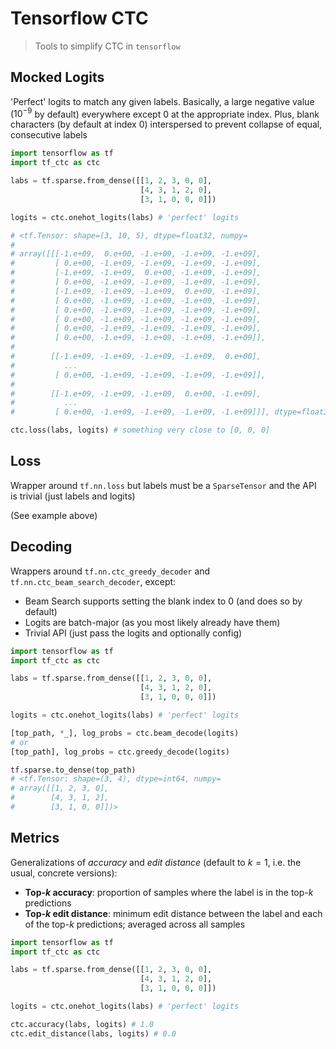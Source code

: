 # Tensorflow CTC

> Tools to simplify CTC in `tensorflow`

## Mocked Logits

'Perfect' logits to match any given labels. Basically, a large negative value ($10^{-9}$ by default) everywhere except $0$ at the appropriate index. Plus, blank characters (by default at index 0) interspersed to prevent collapse of equal, consecutive labels

```python
import tensorflow as tf
import tf_ctc as ctc

labs = tf.sparse.from_dense([[1, 2, 3, 0, 0],
                             [4, 3, 1, 2, 0],
                             [3, 1, 0, 0, 0]])

logits = ctc.onehot_logits(labs) # 'perfect' logits

# <tf.Tensor: shape=(3, 10, 5), dtype=float32, numpy=
#
# array([[[-1.e+09,  0.e+00, -1.e+09, -1.e+09, -1.e+09],
#         [ 0.e+00, -1.e+09, -1.e+09, -1.e+09, -1.e+09],
#         [-1.e+09, -1.e+09,  0.e+00, -1.e+09, -1.e+09],
#         [ 0.e+00, -1.e+09, -1.e+09, -1.e+09, -1.e+09],
#         [-1.e+09, -1.e+09, -1.e+09,  0.e+00, -1.e+09],
#         [ 0.e+00, -1.e+09, -1.e+09, -1.e+09, -1.e+09],
#         [ 0.e+00, -1.e+09, -1.e+09, -1.e+09, -1.e+09],
#         [ 0.e+00, -1.e+09, -1.e+09, -1.e+09, -1.e+09],
#         [ 0.e+00, -1.e+09, -1.e+09, -1.e+09, -1.e+09],
#         [ 0.e+00, -1.e+09, -1.e+09, -1.e+09, -1.e+09]],
# 
#        [[-1.e+09, -1.e+09, -1.e+09, -1.e+09,  0.e+00],
#           ...
#         [ 0.e+00, -1.e+09, -1.e+09, -1.e+09, -1.e+09]],
# 
#        [[-1.e+09, -1.e+09, -1.e+09,  0.e+00, -1.e+09],
#           ...
#         [ 0.e+00, -1.e+09, -1.e+09, -1.e+09, -1.e+09]]], dtype=float32)>

ctc.loss(labs, logits) # something very close to [0, 0, 0]
```

## Loss

Wrapper around `tf.nn.loss` but labels must be a `SparseTensor` and the API is trivial (just labels and logits)

(See example above)

## Decoding

Wrappers around `tf.nn.ctc_greedy_decoder` and `tf.nn.ctc_beam_search_decoder`, except:
- Beam Search supports setting the blank index to 0 (and does so by default)
- Logits are batch-major (as you most likely already have them)
- Trivial API (just pass the logits and optionally config)

```python
import tensorflow as tf
import tf_ctc as ctc

labs = tf.sparse.from_dense([[1, 2, 3, 0, 0],
                             [4, 3, 1, 2, 0],
                             [3, 1, 0, 0, 0]])

logits = ctc.onehot_logits(labs) # 'perfect' logits

[top_path, *_], log_probs = ctc.beam_decode(logits)
# or
[top_path], log_probs = ctc.greedy_decode(logits)

tf.sparse.to_dense(top_path)
# <tf.Tensor: shape=(3, 4), dtype=int64, numpy=
# array([[1, 2, 3, 0],
#        [4, 3, 1, 2],
#        [3, 1, 0, 0]])>
```

## Metrics

Generalizations of *accuracy* and *edit distance* (default to $k=1$, i.e. the usual, concrete versions):
- **Top-$k$ accuracy**: proportion of samples where the label is in the top-$k$ predictions
- **Top-$k$ edit distance**: minimum edit distance between the label and each of the top-$k$ predictions; averaged across all samples
  
```python
import tensorflow as tf
import tf_ctc as ctc

labs = tf.sparse.from_dense([[1, 2, 3, 0, 0],
                             [4, 3, 1, 2, 0],
                             [3, 1, 0, 0, 0]])

logits = ctc.onehot_logits(labs) # 'perfect' logits

ctc.accuracy(labs, logits) # 1.0
ctc.edit_distance(labs, logits) # 0.0
```